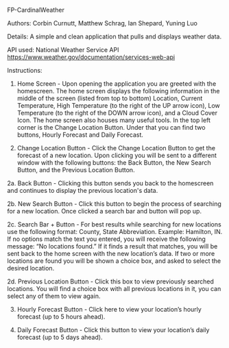 FP-CardinalWeather

Authors: Corbin Curnutt, Matthew Schrag, Ian Shepard, Yuning Luo

Details: A simple and clean application that pulls and displays weather data.

API used: National Weather Service API
https://www.weather.gov/documentation/services-web-api

Instructions:

1. Home Screen - Upon opening the application you are greeted with the homescreen. The home screen displays the following information in the middle of the screen (listed from top to bottom) Location, Current Temperature, High Temperature (to the right of the UP arrow icon), Low Temperature (to the right of the DOWN arrow icon), and a Cloud Cover Icon. The home screen also houses many useful tools. In the top left corner is the Change Location Button. Under that you can find two buttons, Hourly Forecast and Daily Forecast.

2. Change Location Button - Click the Change Location Button to get the forecast of a new location. Upon clicking you will be sent to a different window with the following buttons: the Back Button, the New Search Button, and the Previous Location Button.

2a. Back Button - Clicking this button sends you back to the homescreen and continues to display the previous location's data.

2b. New Search Button - Click this button to begin the process of searching for a new location. Once clicked a search bar and button will pop up.

2c. Search Bar + Button - For best results while searching for new locations use the following format: County, State Abbreviation. Example: Hamilton, IN. If no options match the text you entered, you will receive the following message: “No locations found.” If it finds a result that matches, you will be sent back to the home screen with the new location’s data. If two or more locations are found you will be shown a choice box, and asked to select the desired location. 

2d. Previous Location Button - Click this box to view previously searched locations. You will find a choice box with all previous locations in it, you can select any of them to view again.

3. Hourly Forecast Button - Click here to view your location’s hourly forecast (up to 5 hours ahead).

4. Daily Forecast Button - Click this button to view your location’s daily forecast (up to 5 days ahead).



